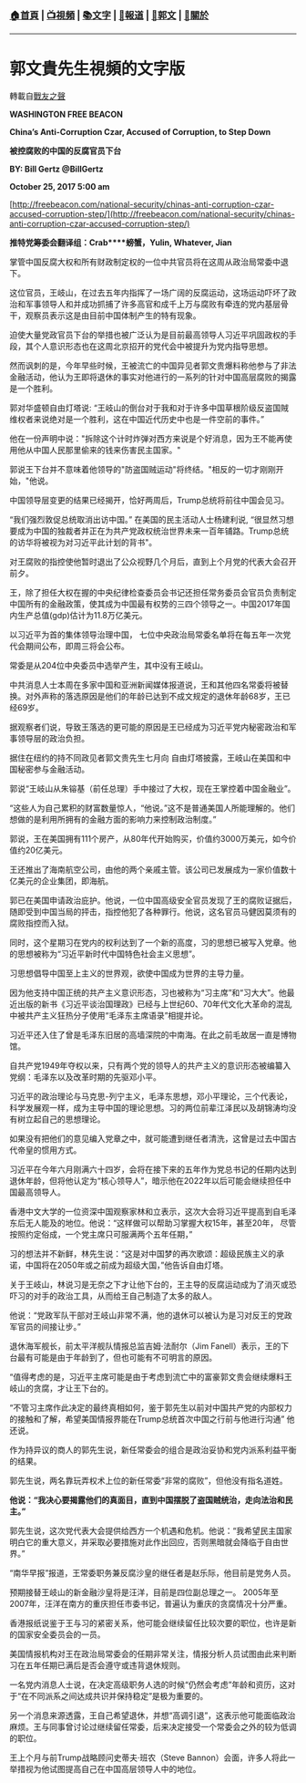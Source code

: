 ###  [:house:首頁](https://github.com/ourhimalayas/home) | [:tv:視頻](https://github.com/ourhimalayas/videos) | [:books:文字](https://github.com/ourhimalayas/txt) | [:newspaper:報道](https://github.com/ourhimalayas/news) | [:eagle:郭文](https://github.com/ourhimalayas/guomedia) | [:pray:關於](https://github.com/ourhimalayas/home/tree/master/about)
---
# 郭文貴先生視頻的文字版
轉載自[戰友之聲](http://littleantvoice.blogspot.com)

**WASHINGTON FREE BEACON**

**China’s Anti-Corruption Czar, Accused of Corruption, to Step Down**

**被控腐败的中国的反腐官员下台**



**BY: Bill Gertz @BillGertz**

**October 25, 2017 5:00 am**



[http://freebeacon.com/national-security/chinas-anti-corruption-czar-accused-corruption-step/](http://freebeacon.com/national-security/chinas-anti-corruption-czar-accused-corruption-step/)



**推特党筹委会翻译组：Crab****螃蟹，Yulin, Whatever, Jian**



掌管中国反腐大权和所有财政制定权的一位中共官员将在这周从政治局常委中退下。



这位官员，王岐山，在过去五年内指挥了一场广阔的反腐运动，这场运动吓坏了政治和军事领导人和并成功抓捕了许多高官和成千上万与腐败有牵连的党内基层骨干，观察员表示这是由目前中国体制产生的特有现象。



迫使大量党政官员下台的举措也被广泛认为是目前最高领导人习近平巩固政权的手段，其个人意识形态也在这周北京招开的党代会中被提升为党内指导思想。



然而讽刺的是，今年早些时候，王被流亡的中国异见者郭文贵爆料称他参与了非法金融活动，他认为王即将退休的事实对他进行的一系列的针对中国高层腐败的揭露是一个胜利。



郭对华盛顿自由灯塔说: “王岐山的倒台对于我和对于许多中国草根阶级反盗国賊维权者来说绝对是一个胜利，这在中国近代历史中也是一件空前的事件。”



他在一份声明中说："拆除这个计时炸弹对西方来说是个好消息，因为王不能再使用他从中国人民那里偷来的钱来伤害民主国家。"



郭说王下台并不意味着他领导的"防盗国贼运动"将终结。"相反的一切才刚刚开始，"他说。

中国领导层变更的结果已经揭开，恰好两周后，Trump总统将前往中国会见习。



“我们强烈敦促总统取消出访中国。” 在美国的民主活动人士杨建利说, “很显然习想要成为中国的独裁者并正在为共产党政权统治世界未来一百年铺路。Trump总统的访华将被视为对习近平此计划的背书"。



对王腐败的指控使他暂时退出了公众视野几个月后，直到上个月党的代表大会召开前夕。



王，除了担任大权在握的中央纪律检查委员会书记还担任常务委员会官员负责制定中国所有的金融政策，使其成为中国最有权势的三四个领导之一。中国2017年国内生产总值(gdp)估计为11.8万亿美元。



以习近平为首的集体领导治理中国， 七位中央政治局常委名单将在每五年一次党代会期间公布，即周三将会公布。



常委是从204位中央委员中选举产生，其中没有王岐山。



中共消息人士本周在多家中国和亚洲新闻媒体报道说，王和其他四名常委将被替换。对外声称的落选原因是他们的年龄已达到不成文规定的退休年龄68岁，王已经69岁。



据观察者们说，导致王落选的更可能的原因是王已经成为习近平党内秘密政治和军事领导层的政治负担。



据住在纽约的持不同政见者郭文贵先生七月向 自由灯塔披露，王岐山在美国和中国秘密参与金融活动。



郭说“王岐山从朱镕基（前任总理）手中接过了大权，现在王掌控着中国金融业”。



“这些人为自己累积的财富数量惊人，“他说。”这不是普通美国人所能理解的。他们想做的是利用所拥有的金融方面的影响力来控制政治制度。”



郭说，王在美国拥有111个房产，从80年代开始购买，价值约3000万美元，如今价值约20亿美元。



王还推出了海南航空公司，由他的两个亲戚主管。该公司已发展成为一家价值数十亿美元的企业集团，即海航。



郭已在美国申请政治庇护。他说，一位中国高级安全官员发现了王的腐败证据后，随即受到中国当局的抨击，指控他犯了各种罪行。他说，这名官员马健因莫须有的腐败指控而入狱。

同时，这个星期习在党内的权利达到了一个新的高度，习的思想已被写入党章。他的思想被称为“习近平新时代中国特色社会主义思想”。



习思想倡导中国至上主义的世界观，欲使中国成为世界的主导力量。



因为他支持中国正统的共产主义意识形态，习也被称为“习主席”和“习大大”。他最近出版的新书《习近平谈治国理政》已经与上世纪60、70年代文化大革命的混乱中被共产主义狂热分子使用“毛泽东主席语录”相提并论。



习近平还入住了曾是毛泽东旧居的高墙深院的中南海。在此之前毛故居一直是博物馆。



自共产党1949年夺权以来，只有两个党的领导人的共产主义的意识形态被编纂入党纲：毛泽东以及改革时期的先驱邓小平。



习近平的政治理论与马克思-列宁主义，毛泽东思想，邓小平理论，三个代表论，科学发展观一样，成为主导中国的理论思想。习的两位前辈江泽民以及胡锦涛均没有树立起自己的思想理论。



如果没有把他们的意见编入党章之中，就可能遭到继任者清洗，这曾是过去中国古代帝皇的惯用方式。



习近平在今年六月刚满六十四岁，会将在接下来的五年作为党总书记的任期内达到退休年龄，但将他认定为“核心领导人”，暗示他在2022年以后可能会继续担任中国最高领导人。



香港中文大学的一位资深中国观察家林和立表示，这次大会将习近平提高到自毛泽东后无人能及的地位。他说：“这样做可以帮助习掌握大权15年，甚至20年， 尽管按照约定俗成，一个党主席只可服满两个五年任期，”



习的想法并不新鲜，林先生说：“这是对中国梦的再次歌颂：超级民族主义的承诺，中国将在2050年或之前成为超级大国，”他告诉自由灯塔。



关于王岐山，林说习是无奈之下才让他下台的，王主导的反腐运动成为了消灭或恐吓习的对手的政治工具，从而给王自己制造了太多的敌人。



他说：“党政军队干部对王岐山非常不满，他的退休可以被认为是习对反王的党政军官员的间接让步。”



退休海军舰长，前太平洋舰队情报总监吉姆·法耐尔（Jim Fanell）表示，王的下台最有可能是由于年龄到了，但也可能有不可明言的原因。



“值得考虑的是，习近平主席可能是由于考虑到流亡中的富豪郭文贵会继续爆料王岐山的贪腐，才让王下台的。



“不管习主席作此决定的最终真相如何，鉴于郭先生以前对中国共产党的内部权力的接触和了解，希望美国情报界能在Trump总统首次中国之行前与他进行沟通” 他还说。



作为持异议的商人的郭先生说，新任常委会的组合是政治妥协和党内派系利益平衡的结果。



郭先生说，两名靠玩弄权术上位的新任常委“非常的腐败”，但他没有指名道姓。



**他说：“我决心要揭露他们的真面目，直到中国摆脱了盗国贼统治，走向法治和民主。”**



郭先生说，这次党代表大会提供给西方一个机遇和危机。他说：“我希望民主国家明白它的重大意义，并采取必要措施对此作出回应，否则黑暗就会降临于自由世界。”



“南华早报”报道，王常委职务兼反腐沙皇的继任者是赵乐际，他目前是党务人员。



预期接替王岐山的新金融沙皇将是汪洋，目前是四位副总理之一。 2005年至2007年，汪洋在南方的重庆担任市委书记，普遍认为重庆的贪腐情况十分严重。



香港报纸说鉴于王与习的紧密关系，他可能会继续留任比较次要的职位，也许是新的国家安全委员会的一员。



美国情报机构对王在政治局常委会的任期非常关注，情报分析人员试图由此来判断习在五年任期已满后是否会遵守或违背退休规则。



一名党内消息人士说，在决定高级职务人选的时候“仍然会考虑”年龄和资历，这对于“在不同派系之间达成共识并保持稳定”是极为重要的。



另一个消息来源透露，王自己希望退休，并想“高调引退”，这表示他可能面临政治麻烦。王与同事曾讨论过继续留任常委，后来决定接受一个常委会之外的较为低调的职位。



王上个月与前Trump战略顾问史蒂夫·班农（Steve Bannon）会面，许多人将此一举措视为他试图提高自己在中国高层领导人中的地位。
<u></u><sub></sub><sup></sup><strike></strike>
